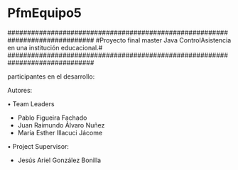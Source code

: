 # PfmEquipo5

##############################################################################
#Proyecto final master Java ControlAsistencia en una institución educacional.#
##############################################################################

participantes en el desarrollo:

 Autores:

• Team Leaders
- Pablo Figueira Fachado
- Juan Raimundo Álvaro Nuñez
- María Esther Illacuci Jácome

• Project Supervisor:
- Jesús Ariel González Bonilla